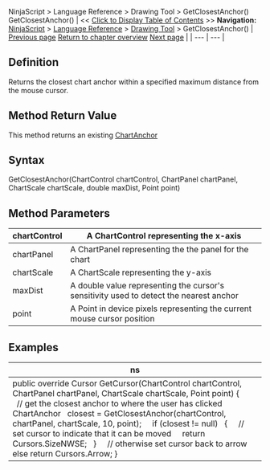 ﻿
NinjaScript \> Language Reference \> Drawing Tool \> GetClosestAnchor()
GetClosestAnchor()
| \<\< [Click to Display Table of Contents](getclosestanchor.md) \>\> **Navigation:**     [NinjaScript](ninjascript-1.md) \> [Language Reference](language_reference_wip-1.md) \> [Drawing Tool](drawing_tools-1.md) \> GetClosestAnchor() | [Previous page](getattachedtochartbars-1.md) [Return to chapter overview](drawing_tools-1.md) [Next page](getcursor-1.md) |
| --- | --- |
## Definition
Returns the closest chart anchor within a specified maximum distance from the mouse cursor.
 
## Method Return Value
This method returns an existing [ChartAnchor](chartanchor-1.md)
## 
## Syntax
GetClosestAnchor(ChartControl chartControl, ChartPanel chartPanel, ChartScale chartScale, double maxDist, Point point)
## 
## Method Parameters
| chartControl | A ChartControl representing the x\-axis |
| --- | --- |
| chartPanel | A ChartPanel representing the the panel for the chart |
| chartScale | A ChartScale representing the y\-axis |
| maxDist | A double value representing the cursor's sensitivity used to detect the nearest anchor |
| point | A Point in device pixels representing the current mouse cursor position |

## Examples
| ns |
| --- |
| public override Cursor GetCursor(ChartControl chartControl, ChartPanel chartPanel, ChartScale chartScale, Point point) {             // get the closest anchor to where the user has clicked    ChartAnchor   closest \= GetClosestAnchor(chartControl, chartPanel, chartScale, 10, point);      if (closest !\= null)    {      // set cursor to indicate that it can be moved      return Cursors.SizeNWSE;    }       // otherwise set cursor back to arrow    else return Cursors.Arrow; } |

